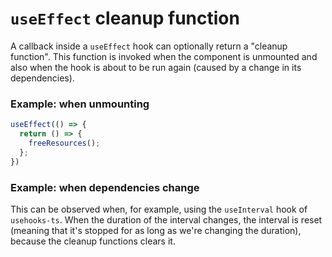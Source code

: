 # `useEffect` cleanup function
A callback inside a `useEffect` hook can optionally return a "cleanup function". This function is invoked when the component is unmounted and also when the hook is about to be run again (caused by a change in its dependencies).

### Example: when unmounting

```typescript
useEffect(() => {
  return () => {
    freeResources();
  };
})
```

### Example: when dependencies change
This can be observed when, for example, using the `useInterval` hook of `usehooks-ts`. When the duration of the interval changes, the interval is reset (meaning that it's stopped for as long as we're changing the duration), because the cleanup functions clears it.
